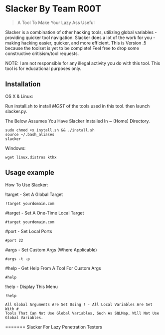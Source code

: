 # Slacker By Team R00T
> A Tool To Make Your Lazy Ass Useful

Slacker is a combination of other hacking tools, utilizing global variables - providing quicker tool navigation. Slacker does a lot of the work for you - making hacking easier, quicker, and more efficient. This is Version .5 because the toolset is yet to be complete! Feel free to drop some constructive critisism/tool requests.

NOTE: 
I am not responsible for any illegal activity you do with this tool.
This tool is for educational purposes only.


## Installation

OS X & Linux:

Run install.sh to install *MOST* of the tools used in this tool. 
then launch slacker.py.

The Below Assumes You Have Slacker Installed In ~ (Home) Directory. 

```
sudo chmod +x install.sh && ./install.sh
source ~/.bash_aliases
slacker
```

Windows:

```
wget linux.distros kthx
```

## Usage example

How To Use Slacker: 

!target - Set A Global Target
```
!target yourdomain.com
```
\#target - Set A One-Time Local Target
```
#target yourdomain.com
```
\#port - Set Local Ports
```
#port 22
```
\#args - Set Custom Args (Where Applicable)
```
#args -t -p
```
\#help - Get Help From A Tool For Custom Args
```
#help
```
!help - Display This Menu
```
!help
```
~~~
All Global Arguments Are Set Using ! - All Local Variables Are Set With #
Tools That Can Not Use Global Variables, Such As SQLMap, Will Not Use Global Variables.
~~~
=======
Slacker
For Lazy Penetration Testers
